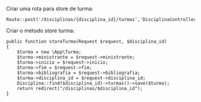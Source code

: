 Criar uma rota para store de turma:

    Route::post('/disciplinas/{disciplina_id}/turmas','DisciplinaController@storeTurma');

Criar o método store turma:

    public function storeTurma(Request $request, $disciplina_id)
    {
        $turma = new \App\Turma;
        $turma->ministrante = $request->ministrante;
        $turma->inicio = $request->inicio;
        $turma->fim = $request->fim;
        $turma->bibliografia = $request->bibliografia;
        $turma->disciplina_id = $request->disciplina_id;
        Disciplina::find($disciplina_id)->turmas()->save($turma);
        return redirect("/disciplinas/$disciplina_id");
    }


    
